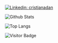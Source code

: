 <!-- [![Twitter: salteadorneo88](https://img.shields.io/twitter/follow/salteadorneo88?style=social)](https://twitter.com/salteadorneo88) -->
[![Linkedin: cristianadan](https://img.shields.io/badge/-cristianadan-blue?style=flat-square&logo=Linkedin&logoColor=white&link=https://www.linkedin.com/in/cristianadan/)](https://www.linkedin.com/in/cristianadan/)

![Github Stats](https://github-readme-stats.vercel.app/api?username=salteadorneo&count_private=true&show_icons=true&include_all_commits=true) 

![Top Langs](https://github-readme-stats.vercel.app/api/top-langs/?username=salteadorneo&hide=TeX&layout=compact)

![Visitor Badge](https://visitor-badge.laobi.icu/badge?page_id=salteadorneo.salteadorneo)
